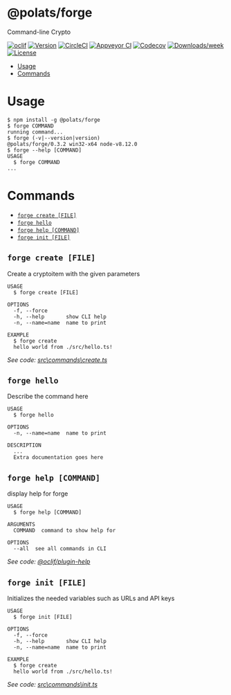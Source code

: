 @polats/forge
=============

Command-line Crypto

[![oclif](https://img.shields.io/badge/cli-oclif-brightgreen.svg)](https://oclif.io)
[![Version](https://img.shields.io/npm/v/@polats/forge.svg)](https://npmjs.org/package/@polats/forge)
[![CircleCI](https://circleci.com/gh/polats/forge/tree/master.svg?style=shield)](https://circleci.com/gh/polats/forge/tree/master)
[![Appveyor CI](https://ci.appveyor.com/api/projects/status/github/polats/forge?branch=master&svg=true)](https://ci.appveyor.com/project/polats/forge/branch/master)
[![Codecov](https://codecov.io/gh/polats/forge/branch/master/graph/badge.svg)](https://codecov.io/gh/polats/forge)
[![Downloads/week](https://img.shields.io/npm/dw/@polats/forge.svg)](https://npmjs.org/package/@polats/forge)
[![License](https://img.shields.io/npm/l/@polats/forge.svg)](https://github.com/polats/forge/blob/master/package.json)

<!-- toc -->
* [Usage](#usage)
* [Commands](#commands)
<!-- tocstop -->
# Usage
<!-- usage -->
```sh-session
$ npm install -g @polats/forge
$ forge COMMAND
running command...
$ forge (-v|--version|version)
@polats/forge/0.3.2 win32-x64 node-v8.12.0
$ forge --help [COMMAND]
USAGE
  $ forge COMMAND
...
```
<!-- usagestop -->
# Commands
<!-- commands -->
* [`forge create [FILE]`](#forge-create-file)
* [`forge hello`](#forge-hello)
* [`forge help [COMMAND]`](#forge-help-command)
* [`forge init [FILE]`](#forge-init-file)

## `forge create [FILE]`

Create a cryptoitem with the given parameters

```
USAGE
  $ forge create [FILE]

OPTIONS
  -f, --force
  -h, --help       show CLI help
  -n, --name=name  name to print

EXAMPLE
  $ forge create
  hello world from ./src/hello.ts!
```

_See code: [src\commands\create.ts](https://github.com/polats/forge/blob/v0.3.2/src\commands\create.ts)_

## `forge hello`

Describe the command here

```
USAGE
  $ forge hello

OPTIONS
  -n, --name=name  name to print

DESCRIPTION
  ...
  Extra documentation goes here
```

## `forge help [COMMAND]`

display help for forge

```
USAGE
  $ forge help [COMMAND]

ARGUMENTS
  COMMAND  command to show help for

OPTIONS
  --all  see all commands in CLI
```

_See code: [@oclif/plugin-help](https://github.com/oclif/plugin-help/blob/v2.1.4/src\commands\help.ts)_

## `forge init [FILE]`

Initializes the needed variables such as URLs and API keys

```
USAGE
  $ forge init [FILE]

OPTIONS
  -f, --force
  -h, --help       show CLI help
  -n, --name=name  name to print

EXAMPLE
  $ forge create
  hello world from ./src/hello.ts!
```

_See code: [src\commands\init.ts](https://github.com/polats/forge/blob/v0.3.2/src\commands\init.ts)_
<!-- commandsstop -->
